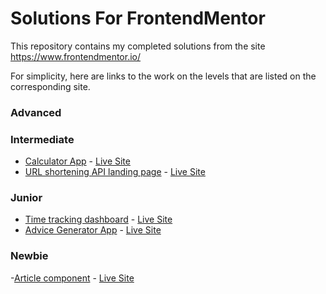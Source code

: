 # Solutions For FrontendMentor
This repository contains my completed solutions from the site https://www.frontendmentor.io/

For simplicity, here are links to the work on the levels that are listed on the corresponding site.



### Advanced

### Intermediate
- [Calculator App](https://github.com/BeemoCode/solutionForFrontendMentor/tree/main/calculator-app/src) - [Live Site](https://calculator-frontendmentor-faleev.netlify.app/)
- [URL shortening API landing page](https://github.com/BeemoCode/solutionForFrontendMentor/tree/main/url-shortening-api) - [Live Site](https://shorten-url-frontendmentor-faleev.netlify.app/)

### Junior

- [Time tracking dashboard](https://github.com/BeemoCode/solutionForFrontendMentor/tree/main/time-tracking-dashboard/src) - [Live Site](https://dashboard-frontendmentor-faleev.netlify.app/)
- [Advice Generator App](https://github.com/BeemoCode/solutionForFrontendMentor/tree/main/advice-generator-app-main/src) - [Live Site](https://advice-frontendmentor-faleev.netlify.app/)

### Newbie

-[Article component](https://github.com/BeemoCode/solutionForFrontendMentor/tree/main/article-preview-component/src) - [Live Site](https://article-component-frontendmentor-faleev.netlify.app/)
